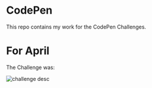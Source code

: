 # CodePen

This repo contains my work for the CodePen Challenges.

<h1>For April</h1>
The Challenge was:

![challenge desc](https://github.com/narain-aishwarya/CodePen-Challenge/assets/134004148/bfaac0af-ef43-490f-90bf-136619e5f798)

